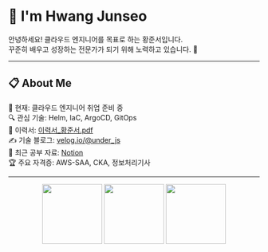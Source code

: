 # 👋 I'm Hwang Junseo

안녕하세요! 클라우드 엔지니어를 목표로 하는 황준서입니다.  <br/>
꾸준히 배우고 성장하는 전문가가 되기 위해 노력하고 있습니다. 🚀

---

## 📋 About Me

🌱 현재: 클라우드 엔지니어 취업 준비 중  
🔍 관심 기술: Helm, IaC, ArgoCD, GitOps  
📄 이력서: [이력서_황준서.pdf](링크)  
✍️ 기술 블로그: [velog.io/@under_js](https://velog.io/@under_js)  
📝 최근 공부 자료: [Notion](링크)  
🏆 주요 자격증: AWS-SAA, CKA, 정보처리기사

---

<div align="center">
  <img src="https://d1.awsstatic.com/training-and-certification/Certification%20Badges/AWS-Certified_Solutions-Architect-Associate_512x512.d60d87c0f8.png" width="120" />
  <img src="https://d1.awsstatic.com/training-and-certification/Certification%20Badges/AWS-Certified-Data-Analytics-Specialty_512x512.c7b6962287.png" width="120" />
  <img src="https://d1.awsstatic.com/training-and-certification/Certification%20Badges/CKA_512x512.2d8cbe6cb1.png" width="120" />
</div>
